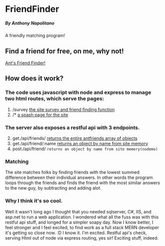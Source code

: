 # FriendFinder
##### By Anthony Napolitano
A friendly matching program!

## Find a friend for free, on me, why not!

[Ant's Friend Finder!](https://boiling-earth-56422.herokuapp.com/)

## How does it work?

### The code uses javascript with node and express to manage two html routes, which serve the pages:

1. /survey [the site survey and friend finding function](https://boiling-earth-56422.herokuapp.com/survey)
2. /* [a spash page for the site](https://boiling-earth-56422.herokuapp.com/)


### The server also exposes a restful api with 3 endpoints.

2. get./api/friends/ [returns the entire antfriends array of objects](https://boiling-earth-56422.herokuapp.com/api/friends/)
3. get./api/friend/:name  [returns an object by name from site memory](https://boiling-earth-56422.herokuapp.com/api/friend/Anthony)
4. post./api/friend/ `returns an object by name from site memory(nodemo)`

### Matching

The site matches folks by finding friends with the lowest summed difference between their individual answers. In other words the program loops through the friends and finds the friend with the most similar answers to the new guy, by subtracting and adding alot.

### Why I think it's so cool.

Well it wasn't long ago I thought that you needed sqlserver, C#, IIS, and asp.net to run a web application. I wondered what all the fuss was with this restful api stuff, and longed for a simpler soapy day. Now I know better, I feel stronger and I feel excited, to find work as a full stack MERN developer it's getting so close now. :D I know it. I'm excited. Restful api's check, serving Html out of node via express routing, yes sir! Exciting stuff, indeed.
